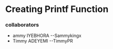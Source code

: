 # Creating Printf Function
### collaborators
* ammy IYEBHORA --Sammykingx
* Timmy ADEYEMI --TimmyPR
